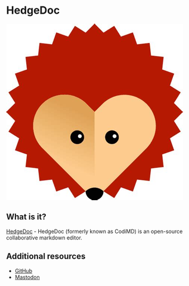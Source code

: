 # HedgeDoc
![logo](hedge.jpg)

## What is it?
[HedgeDoc](https://hedgedoc.org/) - HedgeDoc (formerly known as CodiMD) is an open-source collaborative markdown editor.

## Additional resources
* [GitHub](https://github.com/hedgedoc/hedgedoc)
* [Mastodon](https://fosstodon.org/@HedgeDoc)